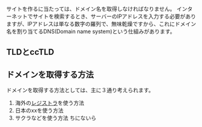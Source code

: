 サイトを作るに当たっては、ドメイン名を取得しなければなりません。
インターネットでサイトを検索するとき、サーバーのIPアドレスを入力する必要がありますが、IPアドレスは単なる数字の羅列で、無味乾燥ですから、これにドメイン名を割り当てるDNS(Domain name system)という仕組みがあります。
## TLDとccTLD
## ドメインを取得する方法
ドメインを取得する方法としては、主に３通り考えられます。
1. 海外の<a href="https://ja.wikipedia.org/wiki/%E3%83%AC%E3%82%B8%E3%82%B9%E3%83%88%E3%83%A9">レジストラ</a>を使う方法
2. 日本のxxを使う方法
3. サクラなどを使う方法
ちにないら



